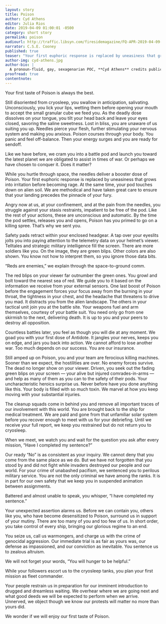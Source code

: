 ```yaml
---
layout: story
title: Poison
author: Cyd Athens
editor: Julia Rios
date: 2019-04-09 01:00:01 -0500
category: short story
permalink: poison
audiourl: http://traffic.libsyn.com/firesidemagazine/FQ-APR-2019-04-09-poison.mp3
narrator: C.S.E. Cooney
published: true
teaser: "Your first euphoric response is replaced by uneasiness that grows into irritation before becoming rage."
author-img: cyd-athens.jpg
author-bio: |
  A pronoun-fluid, gay, sexagenarian POC, **Cyd Athens** credits public libraries with introducing them to the worlds of speculative fiction. They are or have been: a University of California San Diego (UCSD) certified copy editor; a member of the Science Fiction and Fantasy Writers of America (SFWA); a first reader for _Strange Horizons_; an associate editor for the _Unidentified Funny Objects (UFO)_ humorous science fiction and fantasy anthologies; and, a reviewer and assistant managing editor for _Tangent Online_. Their debut short story, "Welcome to Gray," appears in the Parvus Press _If This Goes On_ anthology. Originally from 45.5231° N, 122.6765° W, Cyd now resides in 49.2827° N, 123.1207° W. They live online at [http://www.cydathens.net/](http://www.cydathens.net/) and on Twitter as [@CydAthens](https://www.twitter.com/CydAthens).
proofread: true
contentnote:
---
```


Your first taste of Poison is always the best.

Still disoriented from cryosleep, you swallow in anticipation, salivating. Unconsciously, you lick your lips, wetting them before opening your mouth to accept the small granular cube we feed you. As the deadly dose dissolves on your tongue, you tilt your head back and leave your eyes closed, savoring the saline sweetness. Lost in bliss, you are unaware of us suiting you up. Needles pierce your flesh, further stimulating your nervous system and making you anxious. Poison courses through your body. You panic and feel off-balance. Then your energy surges and you are ready for sendoff.

Like we have before, we cram you into a battle pod and launch you toward the latest planet we are obligated to assist in times of war. Or perhaps we have chosen to conquer it. Does it matter?

While you hurtle through space, the needles deliver a booster dose of Poison. Your first euphoric response is replaced by uneasiness that grows into irritation before becoming rage. At the same time, your pod touches down on alien soil. We are methodical and have taken great care to ensure that your landing precedes the pinnacle of your fury.

Angry now at us, at your confinement, and at the pain from the needles, you struggle against your stasis restraints, impatient to be free of the pod. Like the rest of your actions, these are unconscious and automatic. By the time the pod settles, releases you and opens, Poison has you primed to go on a killing spree. That’s why we sent you.

Safety pads retract within your enclosed headgear. A tap over your eyeslits jolts you into paying attention to the telemetry data on your helmet’s viewer. Telltales and strategic military intelligence fill the screen. There are more soldiers like you. On the image, they are green blips. Other colors are also shown. You know not how to interpret them, so you ignore those data bits.

“Reds are enemies,” we explain through the space-to-ground comm.

The red blips on your viewer far outnumber the green ones. You growl and bolt toward the nearest sea of red. We guide you to it based on the information we receive from your external sensors. One last boost of Poison before the engagement forces your focus away from the burning in your throat, the tightness in your chest, and the headache that threatens to drive you mad. It distracts you from the alien landscape. The others in your tactical unit join you at the battle site. Your weapons fuel and arm themselves, courtesy of your battle suit. You need only go from one skirmish to the next, delivering death. It is up to you and your peers to destroy all opposition.

Countless battles later, you feel as though you will die at any moment. We goad you with your first dose of Antidote. It jangles your nerves, keeps you on edge, and jars you back into action. We cannot afford to lose another war. Too much depends on our success. You are our insurance.

Still amped up on Poison, you and your team are ferocious killing machines. Sooner than we expect, the hostilities are over. No enemy forces survive. The dead no longer show on your viewer. Driven, you seek out the fading green blips on your screen — your alive but injured comrades-in-arms — and help as many of them as you can to the safety of their pods. Your uncharacteristic heroics surprise us. Never before have you done anything like this. Your body is filled with so much toxin. We marvel at how you keep moving with your substantial injuries.

The cleanup squads come in behind you and remove all important traces of our involvement with this world. You are brought back to the ship for medical treatment. We are paid and gone from that unfamiliar solar system before you recover enough to meet with us for your debriefing. Until we receive your full report, we keep you restrained but do not return you to cryosleep.

When we meet, we watch you and wait for the question you ask after every mission, “Have I completed my sentence?”

 Our ready “No” is as consistent as your inquiry. We cannot deny that you come from the same place as we do. But we have not forgotten that you stood by and did not fight while invaders destroyed our people and our world. For your crime of unabashed pacifism, we sentenced you to perilous military service. You are not the only criminal we have among the ranks. It is in part for our own safety that we keep you in suspended animation between assignments.

Battered and almost unable to speak, you whisper, “I have completed my sentence.”

Your unexpected assertion alarms us. Before we can contain you, others like you, who have become desensitized to Poison, surround us in support of your mutiny. There are too many of you and too few of us. In short order, you take control of every ship, bringing our glorious regime to an end.

You seize us, call us warmongers, and charge us with the crime of genocidal aggression. Our immediate trial is as fair as yours was, our defense as impassioned, and our conviction as inevitable. You sentence us to zealous altruism.

We will not forget your words, “You will hunger to be helpful.”

While your followers escort us to the cryosleep tanks, you plan your first mission as fleet commander.

Your people restrain us in preparation for our imminent introduction to drugged and dreamless waiting. We overhear where we are going next and what good deeds we will be expected to perform when we arrive. Unnerved, we object though we know our protests will matter no more than yours did.

We wonder if we will enjoy our first taste of Poison.
